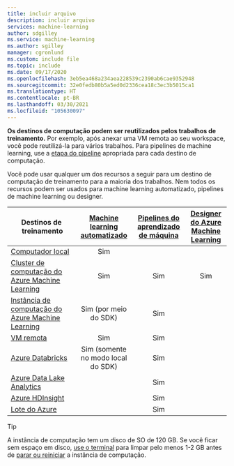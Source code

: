 ```yaml
---
title: incluir arquivo
description: incluir arquivo
services: machine-learning
author: sdgilley
ms.service: machine-learning
ms.author: sgilley
manager: cgronlund
ms.custom: include file
ms.topic: include
ms.date: 09/17/2020
ms.openlocfilehash: 3eb5ea468a234aea228539c2390ab6cae9352948
ms.sourcegitcommit: 32e0fedb80b5a5ed0d2336cea18c3ec3b5015ca1
ms.translationtype: HT
ms.contentlocale: pt-BR
ms.lasthandoff: 03/30/2021
ms.locfileid: "105630097"
---
```

**Os destinos de computação podem ser reutilizados pelos trabalhos de treinamento.** Por exemplo, após anexar uma VM remota ao seu workspace, você pode reutilizá-la para vários trabalhos. Para pipelines de machine learning, use a [etapa do pipeline](/python/api/azureml-pipeline-steps/azureml.pipeline.steps) apropriada para cada destino de computação.

Você pode usar qualquer um dos recursos a seguir para um destino de computação de treinamento para a maioria dos trabalhos. Nem todos os recursos podem ser usados para machine learning automatizado, pipelines de machine learning ou designer.

|Destinos de &nbsp;treinamento|[Machine learning automatizado](../articles/machine-learning/concept-automated-ml.md) | [Pipelines do aprendizado de máquina](../articles/machine-learning/concept-ml-pipelines.md) | [Designer do Azure Machine Learning](../articles/machine-learning/concept-designer.md)
|----|:----:|:----:|:----:|
|[Computador local](../articles/machine-learning/how-to-attach-compute-targets.md#local)| Sim | &nbsp; | &nbsp; |
|[Cluster de computação do Azure Machine Learning](../articles/machine-learning/how-to-create-attach-compute-cluster.md)| Sim | Sim | Sim |
|[Instância de computação do Azure Machine Learning](../articles/machine-learning/how-to-create-manage-compute-instance.md) | Sim (por meio do SDK)  | Sim |  |
|[VM remota](../articles/machine-learning/how-to-attach-compute-targets.md#vm) | Sim  | Sim | &nbsp; |
|[Azure&nbsp;Databricks](../articles/machine-learning/how-to-attach-compute-targets.md#databricks)| Sim (somente no modo local do SDK) | Sim | &nbsp; |
|[Azure Data Lake Analytics](../articles/machine-learning/how-to-attach-compute-targets.md#adla) | &nbsp; | Sim | &nbsp; |
|[Azure HDInsight](../articles/machine-learning/how-to-attach-compute-targets.md#hdinsight) | &nbsp; | Sim | &nbsp; |
|[Lote do Azure](../articles/machine-learning/how-to-attach-compute-targets.md#azbatch) | &nbsp; | Sim | &nbsp; |

> [!TIP]
> A instância de computação tem um disco de SO de 120 GB. Se você ficar sem espaço em disco, [use o terminal](../articles/machine-learning/how-to-access-terminal.md) para limpar pelo menos 1-2 GB antes de [parar ou reiniciar](../articles/machine-learning/how-to-create-manage-compute-instance.md#manage) a instância de computação.
